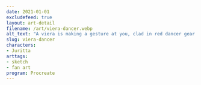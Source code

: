 ```yaml
---
date: 2021-01-01
excludefeed: true
layout: art-detail
filename: /art/viera-dancer.webp
alt_text: "A viera is making a gesture at you, clad in red dancer gear."
slug: viera-dancer
characters:
- Juritta
arttags:
- sketch
- fan art
program: Procreate
---
```

